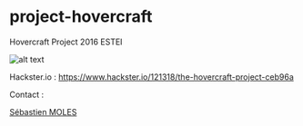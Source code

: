 # project-hovercraft

Hovercraft Project 2016 ESTEI

![alt text](https://github.com/gaelfargeas/project-hovercraft/blob/master/hovercraft.png)

Hackster.io :
https://www.hackster.io/121318/the-hovercraft-project-ceb96a

Contact : 

[Sébastien MOLES](https://www.linkedin.com/in/s%C3%A9bastien-moles-750201159/)


